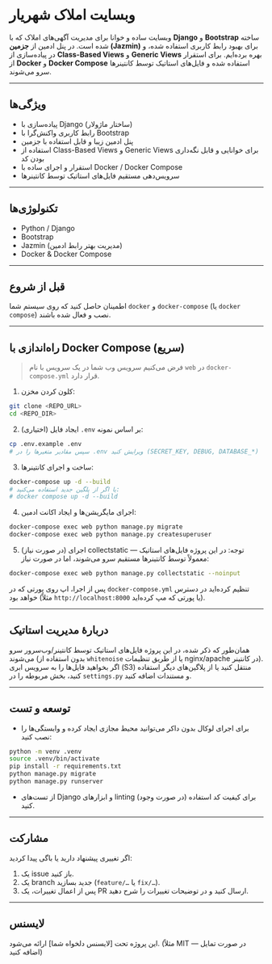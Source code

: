 # وبسایت املاک شهریار

وبسایت ساده و خوانا برای مدیریت آگهی‌های املاک که با **Django** و **Bootstrap** ساخته شده است.
در پنل ادمین از **جزمین (Jazmin)** برای بهبود رابط کاربری استفاده شده، و در پیاده‌سازی از **Class-Based Views** و **Generic Views** بهره برده‌ایم.
برای استقرار از **Docker** و **Docker Compose** استفاده شده و فایل‌های استاتیک توسط کانتینرها سرو می‌شوند.

---

## ویژگی‌ها

* پیاده‌سازی با Django (ساختار ماژولار)
* رابط کاربری واکنش‌گرا با Bootstrap
* پنل ادمین زیبا و قابل استفاده با جزمین
* استفاده از Class-Based Views و Generic Views برای خوانایی و قابل نگه‌داری بودن کد
* استقرار و اجرای ساده با Docker / Docker Compose
* سرویس‌دهی مستقیم فایل‌های استاتیک توسط کانتینرها

---

## تکنولوژی‌ها

* Python / Django
* Bootstrap
* Jazmin (مدیریت بهتر رابط ادمین)
* Docker & Docker Compose

---

## قبل از شروع

اطمینان حاصل کنید که روی سیستم شما `docker` و `docker-compose` (یا `docker compose`) نصب و فعال شده باشند.

---

## راه‌اندازی با Docker Compose (سریع)

> فرض می‌کنیم سرویس وب شما در یک سرویس با نام `web` در `docker-compose.yml` قرار دارد.

1. کلون کردن مخزن:

```bash
git clone <REPO_URL>
cd <REPO_DIR>
```

2. (اختیاری) ایجاد فایل `.env` بر اساس نمونه:

```bash
cp .env.example .env
# سپس مقادیر متغیرها را در .env ویرایش کنید (SECRET_KEY, DEBUG, DATABASE_*)
```

3. ساخت و اجرای کانتینرها:

```bash
docker-compose up -d --build
# یا اگر از پلگین جدید استفاده می‌کنید:
# docker compose up -d --build
```

4. اجرای مایگریشن‌ها و ایجاد اکانت ادمین:

```bash
docker-compose exec web python manage.py migrate
docker-compose exec web python manage.py createsuperuser
```

5. (در صورت نیاز) اجرای collectstatic — توجه: در این پروژه فایل‌های استاتیک معمولاً توسط کانتینرها مستقیم سرو می‌شوند، اما در صورت نیاز:

```bash
docker-compose exec web python manage.py collectstatic --noinput
```

پس از اجرا، اپ روی پورتی که در `docker-compose.yml` تنظیم کرده‌اید در دسترس خواهد بود (مثلاً `http://localhost:8000` یا پورتی که مپ کرده‌اید).

---

## دربارهٔ مدیریت استاتیک

همان‌طور که ذکر شده، در این پروژه فایل‌های استاتیک توسط کانتینر/وب‌سرور سرو می‌شوند (بدون استفاده از `whitenoise` یا از طریق تنظیمات nginx/apache در کانتینر). اگر بخواهید فایل‌ها را به سرویس ابری (S3) منتقل کنید یا از پلاگین‌های دیگر استفاده کنید، بخش مربوطه را در `settings.py` و مستندات اضافه کنید.

---

## توسعه و تست

* برای اجرای لوکال بدون داکر می‌توانید محیط مجازی ایجاد کرده و وابستگی‌ها را نصب کنید:

```bash
python -m venv .venv
source .venv/bin/activate
pip install -r requirements.txt
python manage.py migrate
python manage.py runserver
```

* از تست‌های Django و ابزارهای linting (در صورت وجود) برای کیفیت کد استفاده کنید.

---

## مشارکت

اگر تغییری پیشنهاد دارید یا باگی پیدا کردید:

1. یک issue باز کنید.
2. یک branch جدید بسازید (`feature/…` یا `fix/…`).
3. پس از اعمال تغییرات، یک PR ارسال کنید و در توضیحات تغییرات را شرح دهید.

---

## لایسنس

این پروژه تحت \[لایسنس دلخواه شما] ارائه می‌شود. (مثلاً MIT — در صورت تمایل اضافه کنید)

